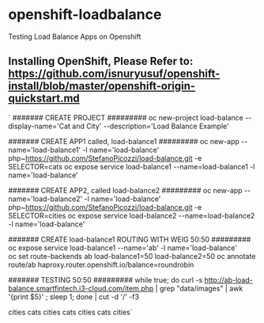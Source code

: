 # openshift-loadbalance
Testing Load Balance Apps on Openshift

## Installing OpenShift, Please Refer to: https://github.com/isnuryusuf/openshift-install/blob/master/openshift-origin-quickstart.md

`
####### CREATE PROJECT #########
oc new-project load-balance --display-name='Cat and City' --description='Load Balance Example'


####### CREATE APP1 called, load-balance1 #########
oc new-app --name='load-balance1' -l name='load-balance' php~https://github.com/StefanoPicozzi/load-balance.git -e SELECTOR=cats
oc expose service load-balance1 --name=load-balance1 -l name='load-balance'


####### CREATE APP2, called load-balance2 #########
oc new-app --name='load-balance2' -l name='load-balance' php~https://github.com/StefanoPicozzi/load-balance.git -e SELECTOR=cities
oc expose service load-balance2 --name=load-balance2 -l name='load-balance'


####### CREATE load-balance1 ROUTING WITH WEIG 50:50 #########
oc expose service load-balance1 --name='ab' -l name='load-balance'  
oc set route-backends ab load-balance1=50 load-balance2=50
oc annotate route/ab haproxy.router.openshift.io/balance=roundrobin 


####### TESTING 50:50 #########
while true; do curl -s http://ab-load-balance.smartfintech.i3-cloud.com/item.php | grep "data/images" | awk '{print $5}' ; sleep 1; done | cut -d '/' -f3

cities
cats
cities
cats
cities
cats
cities`
